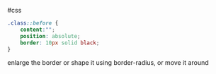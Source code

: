#css 
```css
.class::before {
	content:"";
	position: absolute;
	border: 10px solid black;
}
```
  
enlarge the border or shape it using border-radius, or move it around
